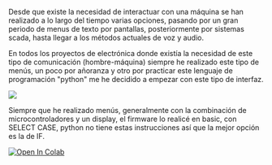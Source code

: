 Desde que existe la necesidad de interactuar con una máquina se han realizado a lo largo del tiempo varias opciones, pasando por un gran periodo de menus de texto por pantallas, posteriormente por sistemas scada, hasta llegar a los métodos actuales de voz y audio.

En todos los proyectos de electrónica donde existía la necesidad de este tipo de comunicación (hombre-máquina) siempre he realizado este tipo de menús, un poco por añoranza y otro por practicar este lenguaje de programación "python" me he decidido a empezar con este tipo de interfaz.

![](https://blogger.googleusercontent.com/img/b/R29vZ2xl/AVvXsEhXNwE-msgc4cq9udcmo9ToywxGVaQYoUmri_u-xrcH8-es1WCUE1a4NZ8oRRvfCs_jNRcsvEmZxuN95sGEIKHT3INQApRF9CKARypptMX5-nlNBkw9p1qy_v6jjmhuXZh_SUypwhOisala/s1600/GLCD_AZUL.jpg)

Siempre que he realizado menús, generalmente con la combinación de microcontroladores y un display, el firmware lo realicé en basic, con SELECT CASE, python no tiene estas instrucciones así que la mejor opción es la de IF.

<a href="[https://colab.research.google.com/github/googlecolab/colabtools/blob/main/notebooks/colab-github-demo.ipynb](https://colab.research.google.com/drive/19NoNNyuULhGqRM64wqKIXyMDVWaPkRv8?usp=sharing)">
  <img src="https://colab.research.google.com/assets/colab-badge.svg" alt="Open In Colab"/>
</a>
